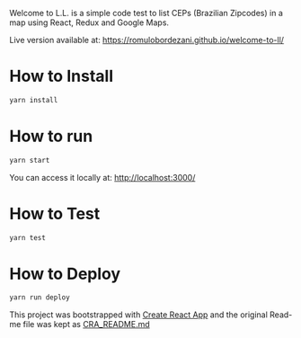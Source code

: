 Welcome to L.L. is a simple code test to list CEPs (Brazilian Zipcodes) in a map using React, Redux and Google Maps.

Live version available at: https://romulobordezani.github.io/welcome-to-ll/

# How to Install
```bash
yarn install
```


# How to run
```bash
yarn start
```

You can access it locally at: [http://localhost:3000/](http://localhost:3000/)


# How to Test
```bash
yarn test
```

# How to Deploy
```bash
yarn run deploy
```

This project was bootstrapped with [Create React App](https://github.com/facebookincubator/create-react-app) and the original Read-me file was kept as [CRA_README.md](CRA_README.md)
